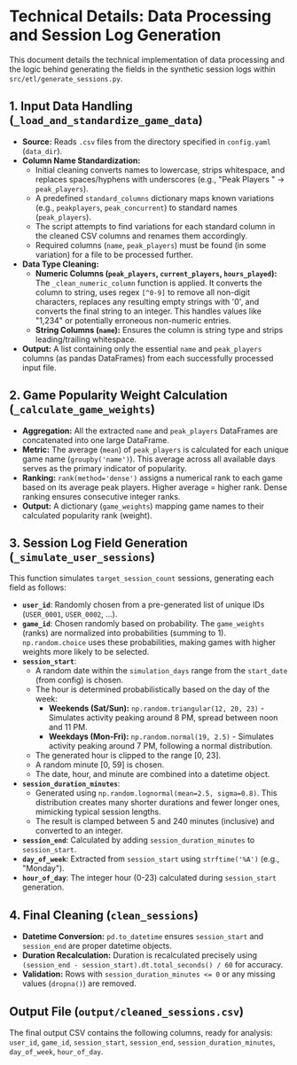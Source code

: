 # Technical Details: Data Processing and Session Log Generation

This document details the technical implementation of data processing and the logic behind generating the fields in the synthetic session logs within `src/etl/generate_sessions.py`.

## 1. Input Data Handling (`_load_and_standardize_game_data`)

*   **Source:** Reads `.csv` files from the directory specified in `config.yaml` (`data_dir`).
*   **Column Name Standardization:**
    *   Initial cleaning converts names to lowercase, strips whitespace, and replaces spaces/hyphens with underscores (e.g., "Peak Players " -> `peak_players`).
    *   A predefined `standard_columns` dictionary maps known variations (e.g., `peakplayers`, `peak_concurrent`) to standard names (`peak_players`).
    *   The script attempts to find variations for each standard column in the cleaned CSV columns and renames them accordingly.
    *   Required columns (`name`, `peak_players`) must be found (in some variation) for a file to be processed further.
*   **Data Type Cleaning:**
    *   **Numeric Columns (`peak_players`, `current_players`, `hours_played`):** The `_clean_numeric_column` function is applied. It converts the column to string, uses regex `[^0-9]` to remove all non-digit characters, replaces any resulting empty strings with '0', and converts the final string to an integer. This handles values like "1,234" or potentially erroneous non-numeric entries.
    *   **String Columns (`name`):** Ensures the column is string type and strips leading/trailing whitespace.
*   **Output:** A list containing only the essential `name` and `peak_players` columns (as pandas DataFrames) from each successfully processed input file.

## 2. Game Popularity Weight Calculation (`_calculate_game_weights`)

*   **Aggregation:** All the extracted `name` and `peak_players` DataFrames are concatenated into one large DataFrame.
*   **Metric:** The average (`mean`) of `peak_players` is calculated for each unique game name (`groupby('name')`). This average across all available days serves as the primary indicator of popularity.
*   **Ranking:** `rank(method='dense')` assigns a numerical rank to each game based on its average peak players. Higher average = higher rank. Dense ranking ensures consecutive integer ranks.
*   **Output:** A dictionary (`game_weights`) mapping game names to their calculated popularity rank (weight).

## 3. Session Log Field Generation (`_simulate_user_sessions`)

This function simulates `target_session_count` sessions, generating each field as follows:

*   **`user_id`**: Randomly chosen from a pre-generated list of unique IDs (`USER_0001`, `USER_0002`, ...).
*   **`game_id`**: Chosen randomly based on probability. The `game_weights` (ranks) are normalized into probabilities (summing to 1). `np.random.choice` uses these probabilities, making games with higher weights more likely to be selected.
*   **`session_start`**:
    *   A random date within the `simulation_days` range from the `start_date` (from config) is chosen.
    *   The hour is determined probabilistically based on the day of the week:
        *   **Weekends (Sat/Sun):** `np.random.triangular(12, 20, 23)` - Simulates activity peaking around 8 PM, spread between noon and 11 PM.
        *   **Weekdays (Mon-Fri):** `np.random.normal(19, 2.5)` - Simulates activity peaking around 7 PM, following a normal distribution.
    *   The generated hour is clipped to the range [0, 23].
    *   A random minute [0, 59] is chosen.
    *   The date, hour, and minute are combined into a datetime object.
*   **`session_duration_minutes`**:
    *   Generated using `np.random.lognormal(mean=2.5, sigma=0.8)`. This distribution creates many shorter durations and fewer longer ones, mimicking typical session lengths.
    *   The result is clamped between 5 and 240 minutes (inclusive) and converted to an integer.
*   **`session_end`**: Calculated by adding `session_duration_minutes` to `session_start`.
*   **`day_of_week`**: Extracted from `session_start` using `strftime('%A')` (e.g., "Monday").
*   **`hour_of_day`**: The integer hour (0-23) calculated during `session_start` generation.

## 4. Final Cleaning (`clean_sessions`)

*   **Datetime Conversion:** `pd.to_datetime` ensures `session_start` and `session_end` are proper datetime objects.
*   **Duration Recalculation:** Duration is recalculated precisely using `(session_end - session_start).dt.total_seconds() / 60` for accuracy.
*   **Validation:** Rows with `session_duration_minutes <= 0` or any missing values (`dropna()`) are removed.

## Output File (`output/cleaned_sessions.csv`)

The final output CSV contains the following columns, ready for analysis:
`user_id`, `game_id`, `session_start`, `session_end`, `session_duration_minutes`, `day_of_week`, `hour_of_day`.
